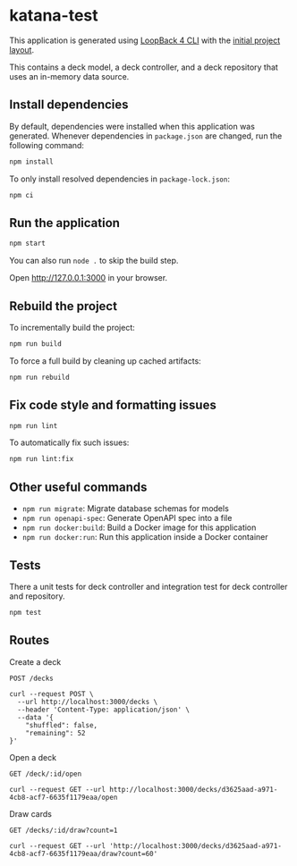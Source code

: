 # katana-test

This application is generated using [LoopBack 4 CLI](https://loopback.io/doc/en/lb4/Command-line-interface.html) with the
[initial project layout](https://loopback.io/doc/en/lb4/Loopback-application-layout.html).

This contains a deck model, a deck controller, and a deck repository that uses an in-memory data source.

## Install dependencies

By default, dependencies were installed when this application was generated.
Whenever dependencies in `package.json` are changed, run the following command:

```sh
npm install
```

To only install resolved dependencies in `package-lock.json`:

```sh
npm ci
```

## Run the application

```sh
npm start
```

You can also run `node .` to skip the build step.

Open http://127.0.0.1:3000 in your browser.

## Rebuild the project

To incrementally build the project:

```sh
npm run build
```

To force a full build by cleaning up cached artifacts:

```sh
npm run rebuild
```

## Fix code style and formatting issues

```sh
npm run lint
```

To automatically fix such issues:

```sh
npm run lint:fix
```

## Other useful commands

- `npm run migrate`: Migrate database schemas for models
- `npm run openapi-spec`: Generate OpenAPI spec into a file
- `npm run docker:build`: Build a Docker image for this application
- `npm run docker:run`: Run this application inside a Docker container

## Tests

There a unit tests for deck controller and integration test for deck controller and repository.

```sh
npm test
```

## Routes

Create a deck

`POST /decks`

```
curl --request POST \
  --url http://localhost:3000/decks \
  --header 'Content-Type: application/json' \
  --data '{
	"shuffled": false,
	"remaining": 52
}'
```

Open a deck

`GET /deck/:id/open`

```
curl --request GET --url http://localhost:3000/decks/d3625aad-a971-4cb8-acf7-6635f1179eaa/open
```

Draw cards

`GET /decks/:id/draw?count=1`

```
curl --request GET --url 'http://localhost:3000/decks/d3625aad-a971-4cb8-acf7-6635f1179eaa/draw?count=60'
```
